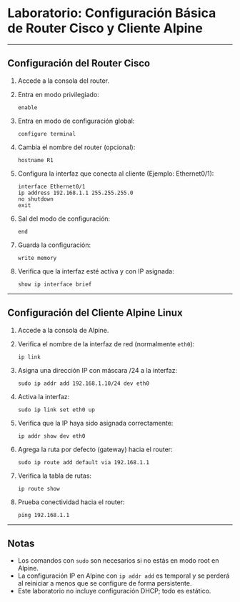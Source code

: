 
# Laboratorio: Configuración Básica de Router Cisco y Cliente Alpine

---

## Configuración del Router Cisco

1. Accede a la consola del router.

2. Entra en modo privilegiado:

   ```
   enable
   ```

3. Entra en modo de configuración global:

   ```
   configure terminal
   ```

4. Cambia el nombre del router (opcional):

   ```
   hostname R1
   ```

5. Configura la interfaz que conecta al cliente (Ejemplo: Ethernet0/1):

   ```
   interface Ethernet0/1
   ip address 192.168.1.1 255.255.255.0
   no shutdown
   exit
   ```

6. Sal del modo de configuración:

   ```
   end
   ```

7. Guarda la configuración:

   ```
   write memory
   ```

8. Verifica que la interfaz esté activa y con IP asignada:

   ```
   show ip interface brief
   ```

---

## Configuración del Cliente Alpine Linux

1. Accede a la consola de Alpine.

2. Verifica el nombre de la interfaz de red (normalmente `eth0`):

   ```
   ip link
   ```

3. Asigna una dirección IP con máscara /24 a la interfaz:

   ```
   sudo ip addr add 192.168.1.10/24 dev eth0
   ```

4. Activa la interfaz:

   ```
   sudo ip link set eth0 up
   ```

5. Verifica que la IP haya sido asignada correctamente:

   ```
   ip addr show dev eth0
   ```

6. Agrega la ruta por defecto (gateway) hacia el router:

   ```
   sudo ip route add default via 192.168.1.1
   ```

7. Verifica la tabla de rutas:

   ```
   ip route show
   ```

8. Prueba conectividad hacia el router:

   ```
   ping 192.168.1.1
   ```

---

## Notas

- Los comandos con `sudo` son necesarios si no estás en modo root en Alpine.
- La configuración IP en Alpine con `ip addr add` es temporal y se perderá al reiniciar a menos que se configure de forma persistente.
- Este laboratorio no incluye configuración DHCP; todo es estático.
